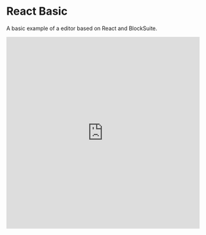 # React Basic

A basic example of a editor based on React and BlockSuite.

<iframe src="https://stackblitz.com/github/toeverything/blocksuite/tree/master/examples/react-basic?embed=1&file=package.json&theme=dark&view=preview" frameborder="no" width="100%" height="500"></iframe>

